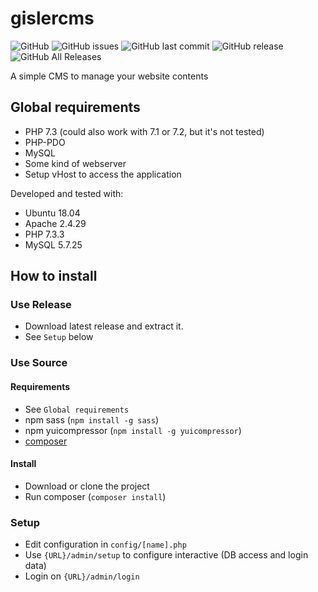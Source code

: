 # gislercms

![GitHub](https://img.shields.io/github/license/dominicgisler/gislercms)
![GitHub issues](https://img.shields.io/github/issues/dominicgisler/gislercms)
![GitHub last commit](https://img.shields.io/github/last-commit/dominicgisler/gislercms)
![GitHub release](https://img.shields.io/github/release/dominicgisler/gislercms)
![GitHub All Releases](https://img.shields.io/github/downloads/dominicgisler/gislercms/total)

A simple CMS to manage your website contents

## Global requirements

- PHP 7.3 (could also work with 7.1 or 7.2, but it's not tested)
- PHP-PDO
- MySQL
- Some kind of webserver
- Setup vHost to access the application

Developed and tested with:

- Ubuntu 18.04
- Apache 2.4.29
- PHP 7.3.3
- MySQL 5.7.25

## How to install

### Use Release

- Download latest release and extract it.
- See `Setup` below

### Use Source

#### Requirements

- See `Global requirements`
- npm sass (`npm install -g sass`)
- npm yuicompressor (`npm install -g yuicompressor`)
- [composer](https://getcomposer.org/download/)

#### Install

- Download or clone the project
- Run composer (`composer install`)

### Setup

- Edit configuration in `config/[name].php`
- Use `{URL}/admin/setup` to configure interactive (DB access and login data)
- Login on `{URL}/admin/login`
